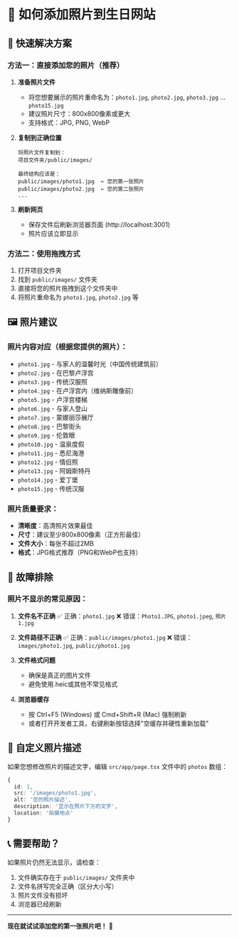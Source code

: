 # 📸 如何添加照片到生日网站

## 🎯 快速解决方案

### 方法一：直接添加您的照片（推荐）

1. **准备照片文件**
   - 将您想要展示的照片重命名为：`photo1.jpg`, `photo2.jpg`, `photo3.jpg` ... `photo15.jpg`
   - 建议照片尺寸：800x800像素或更大
   - 支持格式：JPG, PNG, WebP

2. **复制到正确位置**
   ```
   将照片文件复制到：
   项目文件夹/public/images/
   
   最终结构应该是：
   public/images/photo1.jpg  ← 您的第一张照片
   public/images/photo2.jpg  ← 您的第二张照片
   ...
   ```

3. **刷新网页**
   - 保存文件后刷新浏览器页面 (http://localhost:3001)
   - 照片应该立即显示

### 方法二：使用拖拽方式

1. 打开项目文件夹
2. 找到 `public/images/` 文件夹
3. 直接将您的照片拖拽到这个文件夹中
4. 将照片重命名为 `photo1.jpg`, `photo2.jpg` 等

## 🖼️ 照片建议

### 照片内容对应（根据您提供的照片）：
- `photo1.jpg` - 与家人的温馨时光（中国传统建筑前）
- `photo2.jpg` - 在巴黎卢浮宫
- `photo3.jpg` - 传统汉服照  
- `photo4.jpg` - 在卢浮宫内（维纳斯雕像前）
- `photo5.jpg` - 卢浮宫楼梯
- `photo6.jpg` - 与家人登山
- `photo7.jpg` - 蒙娜丽莎展厅
- `photo8.jpg` - 巴黎街头
- `photo9.jpg` - 伦敦眼
- `photo10.jpg` - 温泉度假
- `photo11.jpg` - 悉尼海港
- `photo12.jpg` - 情侣照
- `photo13.jpg` - 阿姆斯特丹
- `photo14.jpg` - 爱丁堡
- `photo15.jpg` - 传统汉服

### 照片质量要求：
- **清晰度**：高清照片效果最佳
- **尺寸**：建议至少800x800像素（正方形最佳）
- **文件大小**：每张不超过2MB
- **格式**：JPG格式推荐（PNG和WebP也支持）

## 🔧 故障排除

### 照片不显示的常见原因：

1. **文件名不正确**
   ✅ 正确：`photo1.jpg`
   ❌ 错误：`Photo1.JPG`, `photo1.jpeg`, `照片1.jpg`

2. **文件路径不正确**
   ✅ 正确：`public/images/photo1.jpg`
   ❌ 错误：`images/photo1.jpg`, `public/photo1.jpg`

3. **文件格式问题**
   - 确保是真正的图片文件
   - 避免使用.heic或其他不常见格式

4. **浏览器缓存**
   - 按 Ctrl+F5 (Windows) 或 Cmd+Shift+R (Mac) 强制刷新
   - 或者打开开发者工具，右键刷新按钮选择"空缓存并硬性重新加载"

## 🎨 自定义照片描述

如果您想修改照片的描述文字，编辑 `src/app/page.tsx` 文件中的 `photos` 数组：

```typescript
{
  id: 1,
  src: '/images/photo1.jpg',
  alt: '您的照片描述',
  description: '显示在照片下方的文字',
  location: '拍摄地点'
}
```

## 📞 需要帮助？

如果照片仍然无法显示，请检查：
1. 文件确实存在于 `public/images/` 文件夹中
2. 文件名拼写完全正确（区分大小写）
3. 照片文件没有损坏
4. 浏览器已经刷新

---

**现在就试试添加您的第一张照片吧！** 🎉 